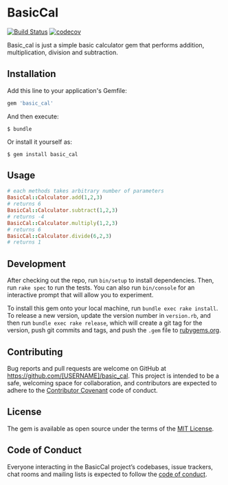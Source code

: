 # BasicCal

[![Build Status](https://travis-ci.org/area51-playzone/basic_calculator.svg?branch=master)](https://travis-ci.org/area51-playzone/basic_calculator)
[![codecov](https://codecov.io/gh/area51-playzone/basic_calculator/branch/master/graph/badge.svg)](https://codecov.io/gh/area51-playzone/basic_calculator)

Basic_cal is just a simple basic calculator gem that performs addition, multiplication, division and subtraction.

## Installation

Add this line to your application's Gemfile:

```ruby
gem 'basic_cal'
```

And then execute:

    $ bundle

Or install it yourself as:

    $ gem install basic_cal

## Usage

```ruby
# each methods takes arbitrary number of parameters
BasicCal::Calculator.add(1,2,3)
# returns 6
BasicCal::Calculator.subtract(1,2,3)
# returns -4
BasicCal::Calculator.multiply(1,2,3)
# returns 6
BasicCal::Calculator.divide(6,2,3)
# returns 1
```

## Development

After checking out the repo, run `bin/setup` to install dependencies. Then, run `rake spec` to run the tests. You can also run `bin/console` for an interactive prompt that will allow you to experiment.

To install this gem onto your local machine, run `bundle exec rake install`. To release a new version, update the version number in `version.rb`, and then run `bundle exec rake release`, which will create a git tag for the version, push git commits and tags, and push the `.gem` file to [rubygems.org](https://rubygems.org).

## Contributing

Bug reports and pull requests are welcome on GitHub at https://github.com/[USERNAME]/basic_cal. This project is intended to be a safe, welcoming space for collaboration, and contributors are expected to adhere to the [Contributor Covenant](http://contributor-covenant.org) code of conduct.

## License

The gem is available as open source under the terms of the [MIT License](https://opensource.org/licenses/MIT).

## Code of Conduct

Everyone interacting in the BasicCal project’s codebases, issue trackers, chat rooms and mailing lists is expected to follow the [code of conduct](https://github.com/[USERNAME]/basic_cal/blob/master/CODE_OF_CONDUCT.md).
